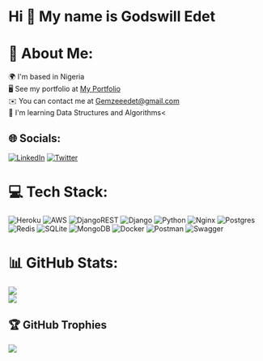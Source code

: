 Hi 👋 My name is Godswill Edet
==============================

# 💫 About Me:
🌍  I'm based in Nigeria<br>🖥️ See my portfolio at [My Portfolio](https://geewill.netlify.app/)<br>✉️  You can contact me at Gemzeeedet@gmail.com<br>🧠  I'm learning Data Structures and Algorithms<

<!--br>💬 Ask me about: Python, Django, and anything Backend related.-->


## 🌐 Socials:
[![LinkedIn](https://img.shields.io/badge/LinkedIn-%230077B5.svg?logo=linkedin&logoColor=white)](https://linkedin.com/in/GodswillEdet) [![Twitter](https://img.shields.io/badge/Twitter-%231DA1F2.svg?logo=Twitter&logoColor=white)](https://twitter.com/@_Gemzee) 

# 💻 Tech Stack:
![Heroku](https://img.shields.io/badge/heroku-%23430098.svg?style=for-the-badge&logo=heroku&logoColor=white) ![AWS](https://img.shields.io/badge/AWS-%23FF9900.svg?style=for-the-badge&logo=amazon-aws&logoColor=white) ![DjangoREST](https://img.shields.io/badge/DJANGO-REST-ff1709?style=for-the-badge&logo=django&logoColor=white&color=ff1709&labelColor=gray) ![Django](https://img.shields.io/badge/django-%23092E20.svg?style=for-the-badge&logo=django&logoColor=white) ![Python](https://img.shields.io/badge/python-3670A0?style=for-the-badge&logo=python&logoColor=ffdd54) ![Nginx](https://img.shields.io/badge/nginx-%23009639.svg?style=for-the-badge&logo=nginx&logoColor=white) ![Postgres](https://img.shields.io/badge/postgres-%23316192.svg?style=for-the-badge&logo=postgresql&logoColor=white) ![Redis](https://img.shields.io/badge/redis-%23DD0031.svg?style=for-the-badge&logo=redis&logoColor=white) ![SQLite](https://img.shields.io/badge/sqlite-%2307405e.svg?style=for-the-badge&logo=sqlite&logoColor=white) ![MongoDB](https://img.shields.io/badge/MongoDB-%234ea94b.svg?style=for-the-badge&logo=mongodb&logoColor=white) ![Docker](https://img.shields.io/badge/docker-%230db7ed.svg?style=for-the-badge&logo=docker&logoColor=white) ![Postman](https://img.shields.io/badge/Postman-FF6C37?style=for-the-badge&logo=postman&logoColor=white) ![Swagger](https://img.shields.io/badge/-Swagger-%23Clojure?style=for-the-badge&logo=swagger&logoColor=white)
# 📊 GitHub Stats:
![](https://github-readme-stats.vercel.app/api?username=GodswillEdet&theme=dark&hide_border=false&include_all_commits=false&count_private=false)<br/>
![](https://github-readme-streak-stats.herokuapp.com/?user=GodswillEdet&theme=dark&hide_border=false)<br/>

## 🏆 GitHub Trophies
![](https://github-profile-trophy.vercel.app/?username=GodswillEdet&theme=discord&no-frame=false&no-bg=true&margin-w=4)
